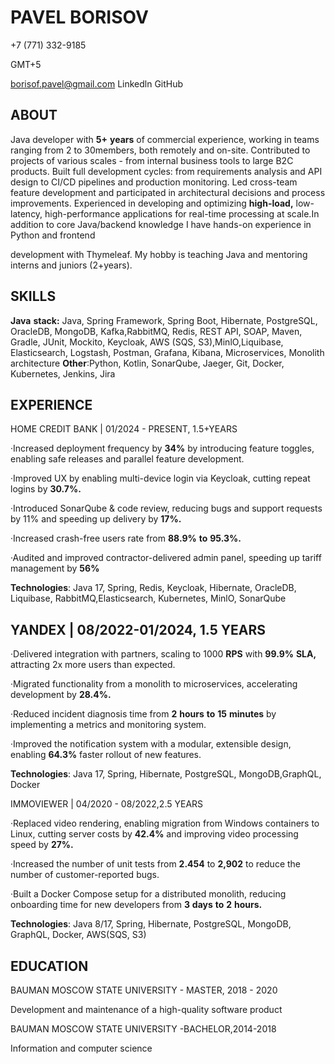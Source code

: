 <!-- Java Developer,**5+** **years** experience -->

# **PAVEL BORISOV** 

+7 (771) 332-9185

GMT+5

borisof.pavel@gmail.com Linkedln GitHub

## ABOUT

Java developer with **5+** **years** of commercial experience, working in teams ranging from 2 to 30members, both remotely and on-site. Contributed to projects of various scales - from internal business tools to large B2C products. Built full development cycles: from requirements analysis and API design to CI/CD pipelines and production monitoring. Led cross-team feature development and participated in architectural decisions and process improvements. Experienced in developing and optimizing **high-load,** low-latency, high-performance applications for real-time processing at scale.In addition to core Java/backend knowledge I have hands-on experience in Python and frontend

development with Thymeleaf. My hobby is teaching Java and mentoring interns and juniors (2+years).

## SKILLS

**Java** **stack:** Java, Spring Framework, Spring Boot, Hibernate, PostgreSQL, OracleDB, MongoDB, Kafka,RabbitMQ, Redis, REST API, SOAP, Maven, Gradle, JUnit, Mockito, Keycloak, AWS (SQS, S3),MinlO,Liquibase, Elasticsearch, Logstash, Postman, Grafana, Kibana, Microservices, Monolith architecture **Other**:Python, Kotlin, SonarQube, Jaeger, Git, Docker, Kubernetes, Jenkins, Jira

## EXPERIENCE

HOME CREDIT BANK | 01/2024 - PRESENT, 1.5+YEARS

·Increased deployment frequency by **34%** by introducing feature toggles, enabling safe releases and parallel feature development.

·Improved UX by enabling multi-device login via Keycloak, cutting repeat logins by **30.7%.**

·Introduced SonarQube & code review, reducing bugs and support requests by 11% and speeding up delivery by **17%.**

·Increased crash-free users rate from **88.9%** **to** **95.3%.**

·Audited and improved contractor-delivered admin panel, speeding up tariff management by **56%**

**Technologies**: Java 17, Spring, Redis, Keycloak, Hibernate, OracleDB, Liquibase, RabbitMQ,Elasticsearch, Kubernetes, MinlO, SonarQube

## YANDEX | 08/2022-01/2024, 1.5 YEARS

·Delivered integration with partners, scaling to 1000 **RPS** with **99.9%** **SLA,** attracting 2x more users than expected.

·Migrated functionality from a monolith to microservices, accelerating development by **28.4%.**

·Reduced incident diagnosis time from **2** **hours** **to** **15** **minutes** by implementing a metrics and monitoring system.

·Improved the notification system with a modular, extensible design, enabling **64.3%** faster rollout of new features.

**Technologies**: Java 17, Spring, Hibernate, PostgreSQL, MongoDB,GraphQL, Docker

IMMOVIEWER | 04/2020 - 08/2022,2.5 YEARS

·Replaced video rendering, enabling migration from Windows containers to Linux, cutting server costs by **42.4%** and improving video processing speed by **27%.**

·Increased the number of unit tests from **2.454** to **2,902** to reduce the number of customer-reported bugs.

·Built a Docker Compose setup for a distributed monolith, reducing onboarding time for new developers from **3** **days** **to** **2** **hours.**

**Technologies**: Java 8/17, Spring, Hibernate, PostgreSQL, MongoDB, GraphQL, Docker, AWS(SQS, S3)

## EDUCATION

BAUMAN MOSCOW STATE UNIVERSITY - MASTER, 2018 - 2020

Development and maintenance of a high-quality software product

BAUMAN MOSCOW STATE UNIVERSITY -BACHELOR,2014-2018

Information and computer science



